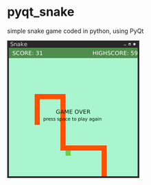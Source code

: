 pyqt_snake
==========

simple snake game coded in python, using PyQt

![screen shot of game over](screenshot_pyqt_snake.png)

